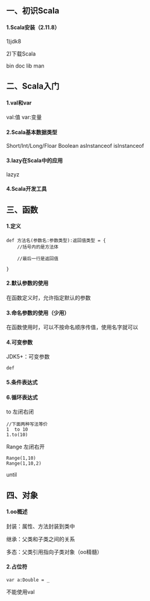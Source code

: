 ## 一、初识Scala
#### 1.Scala安装（2.11.8）
1)jdk8

2)下载Scala

bin
doc
lib
man

## 二、Scala入门
#### 1.val和var
val:值 
var:变量
#### 2.Scala基本数据类型
Short/Int/Long/Floar
Boolean
asInstanceof
isInstanceof
#### 3.lazy在Scala中的应用
lazyz
#### 4.Scala开发工具

## 三、函数
#### 1.定义

~~~
def 方法名(参数名:参数类型):返回值类型 = {
    //括号内的是方法体
    
    //最后一行是返回值
    
}
~~~


#### 2.默认参数的使用
在函数定义时，允许指定默认的参数

#### 3.命名参数的使用（少用）
在函数使用时，可以不按命名顺序传值，使用名字就可以

#### 4.可变参数
JDK5+：可变参数
~~~
def 
~~~

#### 5.条件表达式

#### 6.循环表达式
to 左闭右闭
~~~
//下面两种写法等价
1  to 10
1.to(10)
~~~
Range 左闭右开
~~~
Range(1,10)
Range(1,10,2)
~~~

until 

## 四、对象
#### 1.oo概述
封装：属性、方法封装到类中

继承：父类和子类之间的关系

多态：父类引用指向子类对象（oo精髓）

#### 2.占位符
~~~
var a:Double = _
~~~
不能使用val